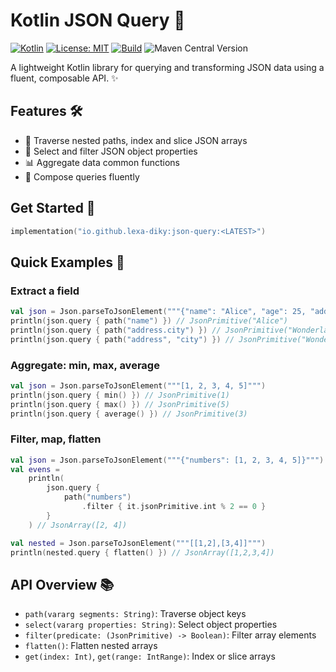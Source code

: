 # Kotlin JSON Query 🚀

[![Kotlin](https://img.shields.io/badge/kotlin-2.1.20-blue.svg)](https://kotlinlang.org/)
[![License: MIT](https://img.shields.io/badge/License-MIT-yellow.svg)](LICENSE)
[![Build](https://img.shields.io/github/actions/workflow/status/lexa-diky/json-query-kt/gradle.yml?branch=main)](https://github.com/lexa-diky/json-query-kt/actions)
![Maven Central Version](https://img.shields.io/maven-central/v/io.github.lexa-diky/json-query)

A lightweight Kotlin library for querying and transforming JSON data using a fluent, composable API. ✨

## Features 🛠️

- 🧭 Traverse nested paths, index and slice JSON arrays
- 🔎 Select and filter JSON object properties
- 📊 Aggregate data common functions
- 🧩 Compose queries fluently

## Get Started 🚀

```kotlin
implementation("io.github.lexa-diky:json-query:<LATEST>")
```

## Quick Examples 🚦

### Extract a field

```kotlin
val json = Json.parseToJsonElement("""{"name": "Alice", "age": 25, "address": {"city": "Wonderland"}}""")
println(json.query { path("name") }) // JsonPrimitive("Alice")
println(json.query { path("address.city") }) // JsonPrimitive("Wonderland")
println(json.query { path("address", "city") }) // JsonPrimitive("Wonderland")
```

### Aggregate: min, max, average

```kotlin
val json = Json.parseToJsonElement("""[1, 2, 3, 4, 5]""")
println(json.query { min() }) // JsonPrimitive(1)
println(json.query { max() }) // JsonPrimitive(5)
println(json.query { average() }) // JsonPrimitive(3)
```

### Filter, map, flatten

```kotlin
val json = Json.parseToJsonElement("""{"numbers": [1, 2, 3, 4, 5]}""")
val evens =
    println(
        json.query {
            path("numbers")
                .filter { it.jsonPrimitive.int % 2 == 0 }
        }
    ) // JsonArray([2, 4])

val nested = Json.parseToJsonElement("""[[1,2],[3,4]]""")
println(nested.query { flatten() }) // JsonArray([1,2,3,4])
```

## API Overview 📚

- `path(vararg segments: String)`: Traverse object keys
- `select(vararg properties: String)`: Select object properties
- `filter(predicate: (JsonPrimitive) -> Boolean)`: Filter array elements
- `flatten()`: Flatten nested arrays
- `get(index: Int)`, `get(range: IntRange)`: Index or slice arrays
